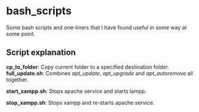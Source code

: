 # bash_scripts
Some bash scripts and one-liners that I have found useful in some way at some point.

## Script explanation

**cp\_to\_folder**: Copy current folder to a specified destination folder.
**full\_update.sh**: Combines _apt\_update_, _apt\_upgrade_ and _apt\_autoremove_ all together.

**start\_xampp.sh**: Stops apache service and starts lampp.

**stop\_xampp.sh**: Stops xampp and re-starts apache service.
